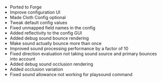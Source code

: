 - Ported to Forge
- Improve configuration UI
- Made Cloth Config optional
- Tweak default config values
- Fixed unmapped field names in the config
- Added reflectivity to the config GUI
- Added debug sound bounce rendering
- Make sound actually bounce more than once
- Improved sound processing performance by a factor of 10
- Fixed direction evaluation not taking sound source and primary bounces into account
- Added debug sound occlusion rendering
- Added occlusion variation
- Fixed sound allowance not working for playsound command